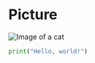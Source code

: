 # Picture
![Image of a cat](https://octodex.github.com/images/yaktocat.png)
``` Python
print("Hello, world!")
```
